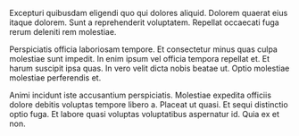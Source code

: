 Excepturi quibusdam eligendi quo qui dolores aliquid. Dolorem quaerat eius itaque dolorem. Sunt a reprehenderit voluptatem. Repellat occaecati fuga rerum deleniti rem molestiae.
 Perspiciatis officia laboriosam tempore. Et consectetur minus quas culpa molestiae sunt impedit. In enim ipsum vel officia tempora repellat et. Et harum suscipit ipsa quas. In vero velit dicta nobis beatae ut. Optio molestiae molestiae perferendis et.
 Animi incidunt iste accusantium perspiciatis. Molestiae expedita officiis dolore debitis voluptas tempore libero a. Placeat ut quasi. Et sequi distinctio optio fuga. Et labore quasi voluptas voluptatibus aspernatur id. Quia ex et non.